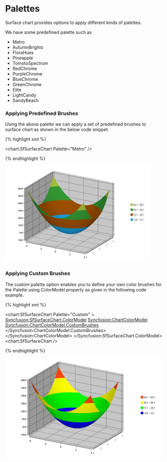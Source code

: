 ﻿# Palettes

Surface chart provides options to apply different kinds of palettes.

We have some predefined palette such as

* Metro
* AutumnBrights
* FloraHues
* Pineapple
* TomotoSpectrum
* RedChrome
* PurpleChrome
* BlueChrome
* GreenChrome
* Elite
* LightCandy
* SandyBeach

### Applying Predefined Brushes

Using the above palette we can apply a set of predefined brushes to surface chart as shown in the below code snippet. 

{% highlight xml %}

<chart:SfSurfaceChart Palette="Metro" />
	
{% endhighlight %}

![C:/Users/sheiksyedm/Desktop/Surface_Doc_Img/Palette1.png](surface_chart_images/surface_chart_img12.jpeg)


### Applying Custom Brushes

The custom palette option enables you to define your own color brushes for the Palette using ColorModel property as given in the following code example.

{% highlight xml %}

<chart:SfSurfaceChart Palette="Custom" >
         <Syncfusion:SfSurfaceChart.ColorModel>
                    <Syncfusion:ChartColorModel>
                        <Syncfusion:ChartColorModel.CustomBrushes>
                            <SolidColorBrush Color="Red"/>
                            <SolidColorBrush Color="DarkOrange"/>
                            <SolidColorBrush Color="Yellow"/>
                            <SolidColorBrush Color="Lime"/>
                            <SolidColorBrush Color="Green"/>
                        </Syncfusion:ChartColorModel.CustomBrushes>
                    </Syncfusion:ChartColorModel>
       </Syncfusion:SfSurfaceChart.ColorModel>
<chart:SfSurfaceChart />
	
{% endhighlight %}

![C:/Users/sheiksyedm/Desktop/Surface_Doc_Img/CustomPalette1.png](surface_chart_images/surface_chart_img13.jpeg)